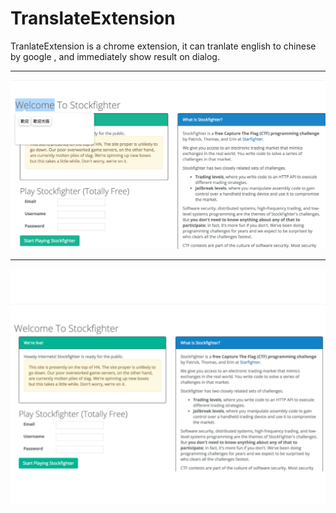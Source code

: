 # TranslateExtension
TranlateExtension is a chrome extension, it can tranlate english to chinese by google ,
and immediately show result on dialog.


---
![alt tag](https://github.com/h091237557/TranslateExtension/blob/master/readmeResouce/demo1.png)

---

![alt tag](https://github.com/h091237557/TranslateExtension/blob/master/readmeResouce/tranpng.gif)
